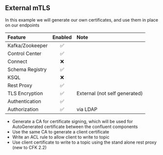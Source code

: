 ## External mTLS
In this example we will generate our own certificates, and use them in place on our endpoints

| Feature         | Enabled | Note                          |
|:----------------|:-------:|:------------------------------|
| Kafka/Zookeeper |    ✅    |                               |
| Control Center  |    ✅    |                               |
| Connect         |    ❌    |                               |
| Schema Registry |    ✅    |                               |
| KSQL            |    ❌    |                               |
| Rest Proxy      |    ✅    |                               |
| TLS Encryption  |    ✅    | External (not self generated) |
| Authentication  |    ✅    |                               |
| Authorization   |    ✅    | via LDAP                      |


* Generate a CA for certificate signing, which will be used for AutoGenerated certificate between the confluent components
* Use the same CA to generate a client certificate
* Write an ACL rule to allow client to write to topic
* Use client certificate to write to a topic using the stand alone rest proxy (new to CFK 2.2) 